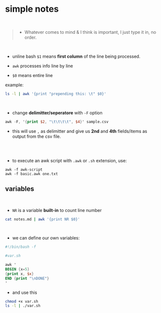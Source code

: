 # simple notes

<br>

> - Whatever comes to mind & I think is important, I just type it in, no order.

<br>

- unline bash `$1` means **first column** of the line being processed.

- `awk` processes info line by line

- `$0` means entire line

example:

```bash
ls -l | awk '{print "prepending this: \t" $0}'
```

<br>


- change **delimitter/seperatore** with `-F` option

```awk
awk -F, '{print $2, "\t\t\t\t", $4}' sample.csv
```

- this will use `,` as delimitter and give us **2nd** and **4th** fields/items as output from the csv file.

<br>
<br>

- to execute an awk script with `.awk` or `.sh` extension, use:

```
awk -f awk-script
awk -f basic.awk one.txt
```


## variables

<br>

- `NR` is a variable **built-in** to count line number

```bash
cat notes.md | awk '{print NR $0}'
```

<br>

- we can define our own variables:

```awk
#!/bin/bash -f

#var.sh

awk '
BEGIN {x=5}
{print x, $x}
END {print "\nDONE"}
'
```

- and use this

```bash
chmod +x var.sh
ls -l | ./var.sh
```
